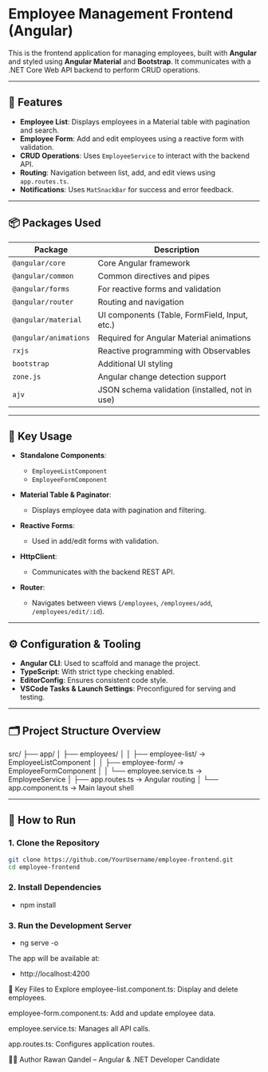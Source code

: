 # Employee Management Frontend (Angular)

This is the frontend application for managing employees, built with **Angular** and styled using **Angular Material** and **Bootstrap**. It communicates with a .NET Core Web API backend to perform CRUD operations.

---

## 🌟 Features

- **Employee List**: Displays employees in a Material table with pagination and search.
- **Employee Form**: Add and edit employees using a reactive form with validation.
- **CRUD Operations**: Uses `EmployeeService` to interact with the backend API.
- **Routing**: Navigation between list, add, and edit views using `app.routes.ts`.
- **Notifications**: Uses `MatSnackBar` for success and error feedback.

---

## 📦 Packages Used

| Package                  | Description                                      |
|--------------------------|--------------------------------------------------|
| `@angular/core`          | Core Angular framework                           |
| `@angular/common`        | Common directives and pipes                      |
| `@angular/forms`         | For reactive forms and validation                |
| `@angular/router`        | Routing and navigation                           |
| `@angular/material`      | UI components (Table, FormField, Input, etc.)    |
| `@angular/animations`    | Required for Angular Material animations         |
| `rxjs`                   | Reactive programming with Observables            |
| `bootstrap`              | Additional UI styling                            |
| `zone.js`                | Angular change detection support                 |
| `ajv`                    | JSON schema validation (installed, not in use)   |

---

## 🧱 Key Usage

- **Standalone Components**:
  - `EmployeeListComponent`
  - `EmployeeFormComponent`

- **Material Table & Paginator**:
  - Displays employee data with pagination and filtering.

- **Reactive Forms**:
  - Used in add/edit forms with validation.

- **HttpClient**:
  - Communicates with the backend REST API.

- **Router**:
  - Navigates between views (`/employees`, `/employees/add`, `/employees/edit/:id`).

---

## ⚙️ Configuration & Tooling

- **Angular CLI**: Used to scaffold and manage the project.
- **TypeScript**: With strict type checking enabled.
- **EditorConfig**: Ensures consistent code style.
- **VSCode Tasks & Launch Settings**: Preconfigured for serving and testing.

---

## 🗂️ Project Structure Overview

src/
├── app/
│   ├── employees/
│   │   ├── employee-list/        → EmployeeListComponent
│   │   ├── employee-form/        → EmployeeFormComponent
│   │   └── employee.service.ts   → EmployeeService
│   ├── app.routes.ts             → Angular routing
│   └── app.component.ts          → Main layout shell


---

## 🚀 How to Run

### 1. Clone the Repository

```bash
git clone https://github.com/YourUsername/employee-frontend.git
cd employee-frontend 
```

### 2. Install Dependencies
- npm install


###  3. Run the Development Server

- ng serve -o

The app will be available at: 

- http://localhost:4200

📂 Key Files to Explore
employee-list.component.ts: Display and delete employees.

employee-form.component.ts: Add and update employee data.

employee.service.ts: Manages all API calls.

app.routes.ts: Configures application routes.

🧑‍💻 Author
Rawan Qandel – Angular & .NET Developer Candidate
